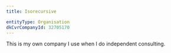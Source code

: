 ```yaml
---
title: Isorecursive

entityType: Organisation
dkCvrCompanyId: 32705170
---
```


This is my own company I use when I do independent consulting.